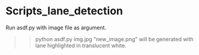 # Scripts_lane_detection
Run asdf.py with image file as argument.
>>python asdf.py img.jpg
"new_image.png" will be generated with lane highlighted in translucent white.
